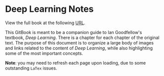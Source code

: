 # Deep Learning Notes

View the full book at the following [URL](https://mwalczyk.gitbooks.io/deep-learning/content/). 

This GitBook is meant to be a companion guide to Ian Goodfellow's textbook, _Deep Learning_. There is a chapter for each chapter of the original text. The purpose of this document is to organize a large body of images and links related to the content of _Deep Learning_, while also highlighting some of the most important concepts.

**Note**: you may need to refresh each page upon loading, due to some outstanding `LaTex` issues.

